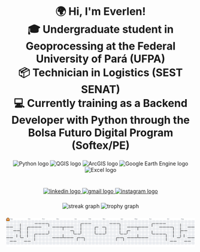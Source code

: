 <h1 align="center">🌍 Hi, I'm Everlen!<br>🎓 Undergraduate student in Geoprocessing at the Federal University of Pará (UFPA)<br>📦 Technician in Logistics (SEST SENAT)<br>💻 Currently training as a Backend Developer with Python through the Bolsa Futuro Digital Program (Softex/PE)</h1>

###

<div align="center">
  <img src="https://img.icons8.com/color/48/000000/python.png" height="60" alt="Python logo" />
  <img src="https://img.icons8.com/color/48/000000/qgis.png" height="60" alt="QGIS logo" />
  <img src="https://img.icons8.com/color/48/000000/arcgis.png" height="60" alt="ArcGIS logo" />
  <img src="https://img.icons8.com/color/48/000000/google-earth.png" height="60" alt="Google Earth Engine logo" />
  <img src="https://img.icons8.com/color/48/000000/ms-excel.png" height="60" alt="Excel logo" />
</div>

###

<br clear="both">

<div align="center">
  <a href="https://www.linkedin.com/in/everlen-luciana-oliveira-de-sousa-271940206?utm_source=share&utm_campaign=share_via&utm_content=profile&utm_medium=android_app" target="_blank">
    <img src="https://img.shields.io/static/v1?message=LinkedIn&logo=linkedin&label=&color=0077B5&logoColor=white&labelColor=&style=for-the-badge" height="25" alt="linkedin logo"  />
  </a>
  <a href="mailto:oevasousa@gmail.com" target="_blank">
    <img src="https://img.shields.io/static/v1?message=Gmail&logo=gmail&label=&color=D14836&logoColor=white&labelColor=&style=for-the-badge" height="25" alt="gmail logo"  />
  </a>
  <a href="https://www.instagram.com/eva_oliveer/profilecard/?igsh=MWZocTZ3ZmNsM256aw==" target="_blank">
    <img src="https://img.shields.io/static/v1?message=Instagram&logo=instagram&label=&color=E4405F&logoColor=white&labelColor=&style=for-the-badge" height="25" alt="instagram logo"  />
  </a>
</div>

###

<div align="center">
  <img src="https://streak-stats.demolab.com?user=EverlenOliveira&locale=en&mode=daily&theme=dracula&hide_border=false&border_radius=5&order=3" height="150" alt="streak graph"  />
  <img src="https://github-profile-trophy.vercel.app?username=EverlenOliveira&theme=dracula&column=-1&row=1&margin-w=8&margin-h=8&no-bg=false&no-frame=false&order=4" height="150" alt="trophy graph"  />
</div>

###

<picture>
  <source media="(prefers-color-scheme: dark)" srcset="https://raw.githubusercontent.com/EverlenOliveira/EverlenOliveira/output/pacman-contribution-graph-dark.svg">
  <source media="(prefers-color-scheme: light)" srcset="https://raw.githubusercontent.com/EverlenOliveira/EverlenOliveira/output/pacman-contribution-graph.svg">
  <img alt="pacman contribution graph" src="https://raw.githubusercontent.com/EverlenOliveira/EverlenOliveira/output/pacman-contribution-graph.svg">
</picture>

###
